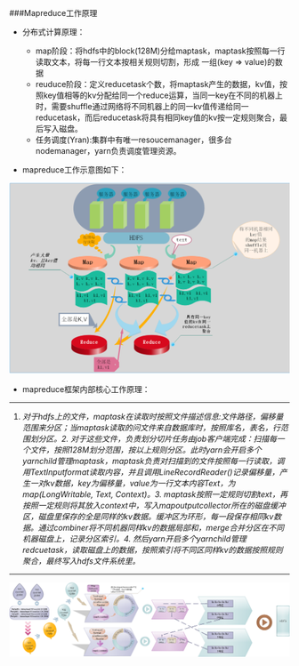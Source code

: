 ###Mapreduce工作原理

* 分布式计算原理：
  * map阶段：将hdfs中的block(128M)分给maptask，maptask按照每一行读取文本，将每一行文本按相关规则切割，形成 一组(key => value)的数据  
  * reuduce阶段：定义reducetask个数，将maptask产生的数据，kv值，按照key值相等的kv分配给同一个reduce运算，当同一key在不同的机器上时，需要shuffle通过网络将不同机器上的同一kv值传递给同一reducetask，而后reducetask将具有相同key值的kv按一定规则聚合，最后写入磁盘。  
  * 任务调度(Yran):集群中有唯一resoucemanager，很多台nodemanager，yarn负责调度管理资源。
  
 * mapreduce工作示意图如下：   
 
 ![mapreduce](images/121.png "mapreduce")
  
  * mapreduce框架内部核心工作原理：
  
---
 1. *对于hdfs上的文件，maptask在读取时按照文件描述信息:文件路径，偏移量范围来分区；当maptask读取的问文件来自数据库时，按照库名，表名，行范围划分区。2. 对于这些文件，负责划分切片任务由job客户端完成：扫描每一个文件，按照128M划分范围，按以上规则分区。此时yarn会开启多个yarnchild管理maptask，maptask负责对扫描到的文件按照每一行读取，调用TextInputformat读取内容，并且调用LineRecordReader()记录偏移量，产生一对kv数据，key为偏移量，value为一行文本内容Text，为map(LongWritable, Text, Context)。3. maptask按照一定规则切割text，再按照一定规则将其放入context中，写入mapoutputcollector所在的磁盘缓冲区，磁盘里保存的全是同样的kv数据。缓冲区为环形，每一段保存相同kv数据。通过combiner将不同机器同样kv的数据局部和，merge合并分区在不同机器磁盘上，记录分区索引。4. 然后yarn开启多个yarnchild管理redcuetask，读取磁盘上的数据，按照索引将不同区同样kv的数据按照规则聚合，最终写入hdfs文件系统里。*
 ---


![mapreduce](images/103.png "mapreduce")
